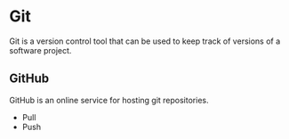 # Git

Git is a version control tool that can be used to keep track of versions of a software project.

## GitHub

GitHub is an online service for hosting git repositories.

* Pull
* Push